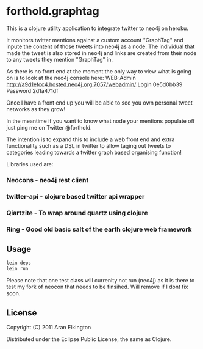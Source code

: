 # forthold.graphtag

This is a clojure utility application to integrate twitter to neo4j on heroku.

It monitors twitter mentions against a custom account "GraphTag" and inpute the content of those tweets into neo4j as a node.
The individual that made the tweet is also stored in neo4j and links are created from their node to any tweets they mention "GraphTag" in.

As there is no front end at the moment the only way to view what is going on is to look at the neo4j console here: 
WEB-Admin	http://a9d1efcc4.hosted.neo4j.org:7057/webadmin/
Login	0e5d0bb39
Password	2d1a471df

Once I have a front end up you will be able to see you own personal tweet networks as they grow!

In the meantime if you want to know what node your mentions populate off just ping me on Twitter @forthold.

The intention is to expand this to include a web front end and extra functionality such as a DSL in twitter to allow taging out tweets to categories leading towards a twitter graph based organising function!

Libraries used are:

### Neocons - neo4j rest client
### twitter-api - clojure based twitter api wrapper
### Qiartzite - To wrap around quartz using clojure 
### Ring - Good old basic salt of the earth clojure web framework

## Usage

```bash
lein deps
lein run
```
Please note that one test class will currenlty not run (neo4j) as it is there to test my fork of neocon that needs to be finsihed. Will remove if I dont fix soon.
## License

Copyright (C) 2011 Aran Elkington

Distributed under the Eclipse Public License, the same as Clojure.

